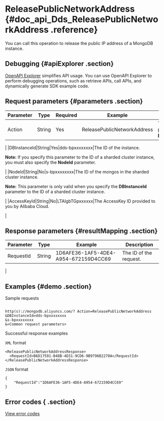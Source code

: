 # ReleasePublicNetworkAddress {#doc_api_Dds_ReleasePublicNetworkAddress .reference}

You can call this operation to release the public IP address of a MongoDB instance.

## Debugging {#apiExplorer .section}

[OpenAPI Explorer](https://api.aliyun.com/#product=Dds&api=ReleasePublicNetworkAddress) simplifies API usage. You can use OpenAPI Explorer to perform debugging operations, such as retrieve APIs, call APIs, and dynamically generate SDK example code.

## Request parameters {#parameters .section}

|Parameter|Type|Required|Example|Description|
|---------|----|--------|-------|-----------|
|Action|String|Yes|ReleasePublicNetworkAddress|The operation that you want to perform. Set the value to **ReleasePublicNetworkAddress**.

 |
|DBInstanceId|String|Yes|dds-bpxxxxxxxx|The ID of the instance.

 **Note:** If you specify this parameter to the ID of a sharded cluster instance, you must also specify the **NodeId** parameter.

 |
|NodeId|String|No|s-bpxxxxxxxx|The ID of the mongos in the sharded cluster instance.

 **Note:** This parameter is only valid when you specify the **DBInstanceId** parameter to the ID of a sharded cluster instance.

 |
|AccessKeyId|String|No|LTAIgbTGpxxxxxx|The AccessKey ID provided to you by Alibaba Cloud.

 |

## Response parameters {#resultMapping .section}

|Parameter|Type|Example|Description|
|---------|----|-------|-----------|
|RequestId|String|1D6AFE36-1AF5-4DE4-A954-672159D4CC69|The ID of the request.

 |

## Examples {#demo .section}

Sample requests

``` {#request_demo}

http(s)://mongodb.aliyuncs.com/? Action=ReleasePublicNetworkAddress
&DBInstanceId=dds-bpxxxxxxxx
&s-bpxxxxxxxx 
&<Common request parameters>

```

Successful response examples

`XML` format

``` {#xml_return_success_demo}
<ReleasePublicNetworkAddressResponse> 
  <RequestId>B6D17591-B48B-4D31-9CD6-9B9796B2270A</RequestId>
</ReleasePublicNetworkAddressResponse> 

```

`JSON` format

``` {#json_return_success_demo}
{
	"RequestId":"1D6AFE36-1AF5-4DE4-A954-672159D4CC69"
}
```

## Error codes { .section}

[View error codes](https://error-center.aliyun.com/status/product/Dds)

